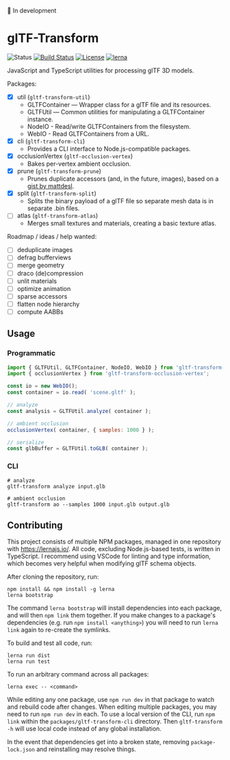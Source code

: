 🚨 In development

# glTF-Transform

![Status](https://img.shields.io/badge/status-experimental-orange.svg)
[![Build Status](https://travis-ci.com/donmccurdy/gltf-transform.svg?branch=master)](https://travis-ci.com/donmccurdy/gltf-transform)
[![License](https://img.shields.io/badge/license-MIT-007ec6.svg)](https://github.com/donmccurdy/gltf-transform/blob/master/LICENSE)
[![lerna](https://img.shields.io/badge/maintained%20with-lerna-007ec6.svg)](https://lernajs.io/)

JavaScript and TypeScript utilities for processing glTF 3D models.

Packages:

- [x] util (`gltf-transform-util`)
  - GLTFContainer — Wrapper class for a glTF file and its resources.
  - GLTFUtil — Common utilities for manipulating a GLTFContainer instance.
  - NodeIO - Read/write GLTFContainers from the filesystem.
  - WebIO - Read GLTFContainers from a URL.
- [x] cli (`gltf-transform-cli`)
  - Provides a CLI interface to Node.js-compatible packages.
- [x] occlusionVertex (`gltf-occlusion-vertex`)
  - Bakes per-vertex ambient occlusion.
- [x] prune (`gltf-transform-prune`)
  - Prunes duplicate accessors (and, in the future, images), based on a [gist by mattdesl](https://gist.github.com/mattdesl/aea40285e2d73916b6b9101b36d84da8).
- [x] split (`gltf-transform-split`)
  - Splits the binary payload of a glTF file so separate mesh data is in separate .bin files.
- [ ] atlas (`gltf-transform-atlas`)
  - Merges small textures and materials, creating a basic texture atlas.

Roadmap / ideas / help wanted:

- [ ] deduplicate images
- [ ] defrag bufferviews
- [ ] merge geometry
- [ ] draco (de)compression
- [ ] unlit materials
- [ ] optimize animation
- [ ] sparse accessors
- [ ] flatten node hierarchy
- [ ] compute AABBs

## Usage

### Programmatic

```js
import { GLTFUtil, GLTFContainer, NodeIO, WebIO } from 'gltf-transform-util';
import { occlusionVertex } from 'gltf-transform-occlusion-vertex';

const io = new WebIO();
const container = io.read( 'scene.gltf' );

// analyze
const analysis = GLTFUtil.analyze( container );

// ambient occlusion
occlusionVertex( container, { samples: 1000 } );

// serialize
const glbBuffer = GLTFUtil.toGLB( container );
```

### CLI

```shell
# analyze
gltf-transform analyze input.glb

# ambient occlusion
gltf-transform ao --samples 1000 input.glb output.glb 
```
## Contributing

This project consists of multiple NPM packages, managed in one repository with
https://lernajs.io/. All code, excluding Node.js-based tests, is written in TypeScript.
I recommend using VSCode for linting and type information, which becomes very helpful
when modifying glTF schema objects.

After cloning the repository, run:

```
npm install && npm install -g lerna
lerna bootstrap
```

The command `lerna bootstrap` will install dependencies into each package, and will then
`npm link` them together. If you make changes to a package's dependencies (e.g. run
`npm install <anything>`) you will need to run `lerna link` again to re-create the symlinks.

To build and test all code, run:

```
lerna run dist
lerna run test
```

To run an arbitrary command across all packages:

```
lerna exec -- <command>
```

While editing any one package, use `npm run dev` in that package to watch and rebuild code
after changes. When editing multiple packages, you may need to run `npm run dev` in each.
To use a local version of the CLI, run `npm link` within the `packages/gltf-transform-cli`
directory. Then `gltf-transform -h` will use local code instead of any global installation.

In the event that dependencies get into a broken state, removing `package-lock.json` and
reinstalling may resolve things.
